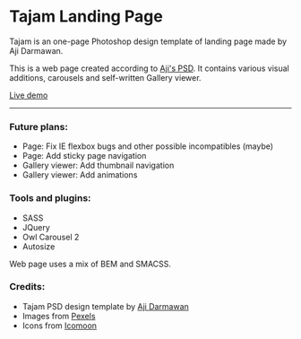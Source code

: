 # Tajam Landing Page
Tajam is an one-page Photoshop design template of landing page made by Aji
Darmawan.

This is a web page created according to [Aji's PSD](https://dribbble.com/shots/2540971-Agency-Website-PSD).
It contains various visual additions, carousels and self-written Gallery viewer.

[Live demo](https://einegeist.github.io/tajam/)

<hr>

### Future plans:
* Page: Fix IE flexbox bugs and other possible incompatibles (maybe)
* Page: Add sticky page navigation
* Gallery viewer: Add thumbnail navigation
* Gallery viewer: Add animations

### Tools and plugins:
* SASS
* JQuery
* Owl Carousel 2
* Autosize

Web page uses a mix of BEM and SMACSS.

### Credits:
* Tajam PSD design template by [Aji Darmawan](https://dribbble.com/aji)
* Images from [Pexels](https://pexepls.com)
* Icons from [Icomoon](https://icomoon.io/)